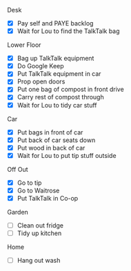 Desk

- [x] Pay self and PAYE backlog
- [x] Wait for Lou to find the TalkTalk bag

Lower Floor

- [x] Bag up TalkTalk equipment
- [x] Do Google Keep
- [x] Put TalkTalk equipment in car
- [x] Prop open doors
- [x] Put one bag of compost in front drive
- [x] Carry rest of compost through
- [x] Wait for Lou to tidy car stuff

Car

- [x] Put bags in front of car
- [x] Put back of car seats down
- [x] Put wood in back of car
- [x] Wait for Lou to put tip stuff outside

Off Out

- [x] Go to tip
- [x] Go to Waitrose
- [x] Put TalkTalk in Co-op

Garden

- [ ] Clean out fridge
- [ ] Tidy up kitchen

Home

- [ ] Hang out wash
